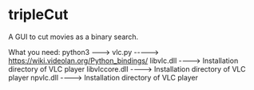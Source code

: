 # tripleCut

A GUI to cut movies as a binary search. 


What you need:
python3 --->
vlc.py -----> https://wiki.videolan.org/Python_bindings/
libvlc.dll   ----> Installation directory of VLC player 
libvlccore.dll ----> Installation directory of VLC player
npvlc.dll ----> Installation directory of VLC player
